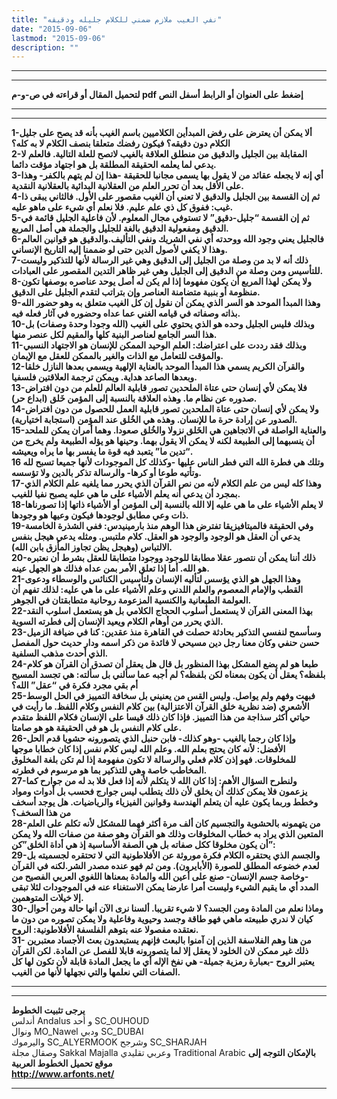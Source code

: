 ```yaml
---
title: "نفي الغيب ملازم ضمني للكلام جليله ودقيقه"
date: "2015-09-06"
lastmod: "2015-09-06"
description: ""
---
```

---

---

**لتحميل المقال أو قراءته في ص-و-م pdf إضغط على العنوان أو الرابط أسفل النص**

---



---

**1-ألا يمكن أن يعترض على رفض المبدأين الكلاميين باسم الغيب بأنه قد يصح على جليل الكلام دون دقيقه؟ فيكون رفضك متعلقا بنصف الكلام لا به كله؟  
2-المقابلة بين الجليل والدقيق من منطلق العلاقة بالغيب لاتصح للعلة التالية. فالعلم لا يدعي لما يعلمه الحقيقة المطلقة بل هو اجتهاد مؤقت دائما.  
3-أي إنه لا يجعله عقائد من لا يقول بها يسمى مجانبا للحقيقة -هذا إن لم يتهم بالكفر- وهذا على الأقل بعد أن تحرر العلم من العقلانية البدائية بالعقلانية النقدية.  
4-ثم إن القسمة بين الجليل والدقيق لا تعني أن الغيب مقصور على الأول. فالثاني يبقى ذا غيب: ففوق كل ذي علم عليم. فلا نعلم أي شيء على ماهو عليه.  
5-ثم إن القسمة “جليل-دقيق” لا تستوفي مجال المعلوم. لأن فاعلية الجليل قائمة في الدقيق ومفعولية الدقيق بالغة للجليل والجملة هي أصل المربع.  
6-فالجليل يعني وجود الله ووحدته أي نفي الشريك ونفي التأليف.والدقيق هو قوانين العالم وهذا لا يكفي لأصول الدين حتى لو ضممنا إليه التاريخ الإنساني.  
7-ذلك أنه لا بد من وصلة من الجليل إلى الدقيق وهي غير الرسالة لأنها للتذكير وليست للتأسيس ومن وصلة من الدقيق إلى الجليل وهي غير ظاهر التدين المقصور على العبادات.  
8-ولا يمكن لهذا المربع أن يكون مفهوما إذا لم يكن له أصل يوحد عناصره بوصفها تكون منظومة أو بنبية متضامنة العناصر وإن بتراتب لتقدم الجليل على الدقيق.  
9-وهذا المبدأ الموحد هو السر الذي يمكن أن نقول إن كل الغيب متعلق به وهو حضور الله بذاته وصفاته في قيامه الغني عما عداه وحضوره في آثار فعله فيه.  
10-وبذلك فليس الجليل وحده هو الذي يحتوي على الغيب (الله وجودا وحدة وصفات) بل هذا السر الجامع لعناصر البنية كلها والمقيم لكل عنصر منها.  
11-وبذلك فقد رددت على اعتراضك: العلم الوحيد الممكن للإنسان هو الاجتهاد النسبي والمؤقت للتعامل مع الذات والغير بالممكن للعقل مع الإيمان.  
12-والقرآن الكريم يسمي هذا المبدأ الموحد بالعناية الإلهية ويسمي بعدها النازل خلقا وبعدها الصاعد هداية. ويمكن ترجمة العلاقتين فلسفيا.  
13-فلا يمكن لأي إنسان حتى عتاة الملحدين تصور قابلية العالم للعلم من دون افتراض صدوره عن نظام ما. وهذه العلاقة بالنسبة إلى المؤمن خَلق (ابداع حر).  
14-ولا يمكن لأي إنسان حتى عتاة الملحدين تصور قابلية العمل للحصول من دون افتراض الصدور عن إرادة حرة ما للإنسان. وهذه هي الخُلق عند المؤمن (استجابة اختيارية).  
15-والعناية الواصلة في الاتجاهين هي الخَلق نزولا والخُلق صعودا. وهما أمران يمكن للملحد أن ينسبهما إلى الطبيعة لكنه لا يمكن ألا يقول بهما. وحينها هو يؤله الطبيعة ولم يخرج من “تدين ما” يتعبد فيه قوة ما يفسر بها ما يراه ويعيشه.  
16 وتلك هي فطرة الله التي فطر الناس عليها -وكذلك كل الموجودات لأنها جميعا تسبح لله وتأتيه طوعا أو كرها- والرسالة تذكر بالدين ولا تؤسسه.  
17-وهذا كله ليس من علم الكلام لأنه من نص القرآن الذي يحرر مما يلغيه علم الكلام الذي بمجرد أن يدعي أنه يعلم الأشياء على ما هي عليه يصبح نفيا للغيب.  
18-لا يعلم الأشياء على ما هي عليه إلا الله بالنسبة إلى المؤمن أو الأشياء ذاتها إذا تصورناها ذات وعي مطابق لوجودها فيكون وعيها هو وجودها.  
19-وفي الحقيقة فالميتافيزيقا تفترض هذا الوهم منذ بارمينيدس: ففي الشذرة الخامسة يدعي أن العقل هو الوجود والوجود هو العقل. كلام ملتبس. ومثله يدعي هيجل بنفس الالتباس (وهيجل يظن تجاوز المأزق بابن الله).  
20-ذلك أننا يمكن أن نتصور عقلا مطابقا للوجود ووجودا متطابقا للعقل بشرط أن نعتبره هو الله. أما إذا تعلق الأمر بمن عداه فذلك هو الجهل عينه.  
21-وهذا الجهل هو الذي يؤسس لتأليه الإنسان ولتأسيس الكنائس والوسطاء ودعوى القطب والإمام المعصوم والعلم اللدني وعلم الأشياء على ما هي عليه: لذلك تفهم أن العولمة الطبعانية والكنسية المزعومة روحانية متطابقتان في الجوهر.  
22-بهذا المعنى القرآن لا يستعمل أسلوب الحجاج الكلامي بل هو يستعمل اسلوب النقد الذي يحرر من أوهام الكلام ويعيد الإنسان إلى فطرته السوية.  
23-وسأسمح لنفسي التذكير بحادثة حصلت في القاهرة منذ عقدين: كنا في ضيافة الزميل حسن حنفي وكان معنا رجل دين مسيحي لا فائدة من ذكر اسمه ودار حديث حول المفصل الذي أحدث مذهب السلفية.  
24-طبعا هو لم يضع المشكل بهذا المنظور بل قال هل يعقل أن تصدق أن القرآن هو كلام بلفظه؟ يعقل أن يكون بمعناه لكن بلفظه؟ لم أجبه عما سألني بل سألته: هي تجسد المسيح أم بقي مجرد فكرة في “عقل” الله؟  
25-فبهت وفهم ولم يواصل. وليس القس من يعنيني بل سخافة التمييز في الحل الوسط الأشعري (ضد نظرية خلق القرآن الاعتزالية) بين كلام النفس وكلام اللفظ. ما رأيت في حياتي أكثر سذاجة من هذا التمييز. فإذا كان ذلك قيسا على الإنسان فكلام اللفظ متقدم على كلام النفس بل هو في الحقيقة هو هو صامتا.  
26-وإذا كان رجما بالغيب -وهو كذلك- فابن حنبل الذي يتصورونه حشويا قدم الحل الأفضل: لأنه كان يحتج بعلم الله. وعلم الله ليس كلام نفس إذا كان خطابا موجها للمخلوقات. فهو إذن كلام فعلي والرسالة لا تكون مفهومة إذا لم تكن بلغة المخلوق المخاطب خاصة وهي للتذكير بما هو مرسوم في فطرته.  
27-ولنطرح السؤال الأهم: إذا كان الله لا يتكلم لأنه إذا فعل فلا بد له من جوارح كما يزعمون فلا يمكن كذلك أن يخلق لأن ذلك يتطلب ليس جوارج فحسب بل أدوات ومواد وخطط وربما يكون عليه أن يتعلم الهندسة وقوانين الفيزياء والرياضيات. هل يوجد أسخف من هذا السخف؟  
28-من يتهمونه بالحشوية والتجسيم كان ألف مرة أكثر فهما للمشكل لأنه تكلم على العلم المتعين الذي يراد به خطاب المخلوقات وذلك هو القرآن وهو صفة من صفات الله ولا يمكن أن يكون مخلوقا ككل صفاته بل هي الصفة الأساسية إذ هي أداة الخلق”كن”:  
29-والجسم الذي يحتقره الكلام فكرة موروثة عن الأفلاطونية التي لا تحتقره لجسميته بل لعدم خضوعه المطلق للصورة (الأبايرون). ومن ثم فهو عنده مصدر الشر.لكنه في القرآن -وخاصة جسم الإنسان- صنع على أعين الله والمادة بمعناها اللغوي العربي الفصيح من المدد أي ما يقيم الشيء وليست أمرا عارضا يمكن الاستغناء عنه في الموجودات لئلا تبقى إلا خيلات المتوهمين.  
30-وماذا نعلم من المادة ومن الجسد؟ لا شيء تقريبا. ألسنا نرى الآن أنها حالة ومن أحوال كيان لا ندري طبيعته ماهي فهو طاقة وجسد وحيوية وفاعلية ولا يمكن تصوره من دون ما نعتقده مفصولا عنه بتوهم الفلسفة الأفلاطونية: الروح.  
31- من هنا وهم الفلاسفة الذين إن آمنوا بالبعث فإنهم يستبعدون بعث الأجساد معتبرين ذلك غير ممكن لان الخلود لا يعقل إلا لما يتصورونه قابلا للفصل عن المادة. لكن القرآن يعتبر الروح -بعبارة رمزية جميلة- هي نفخ الإله أي ما يجعل المادة قابلة لأن تكون لها كل الصفات التي نعلمها والتي نجهلها لأنها من الغيب.**

---

---

**يرجى تثبيت الخطوط**   
 أندلس Andalus  و أحد SC\_OUHOUD  
 ونوال MO\_Nawel  ودبي SC\_DUBAI   
 واليرموك SC\_ALYERMOOK  وشرجح SC\_SHARJAH   
 وصقال مجلة Sakkal Majalla وعربي تقليدي Traditional Arabic  **بالإمكان التوجه إلى موقع تحميل الخطوط العربية  
 http://www.arfonts.net/**

---

###